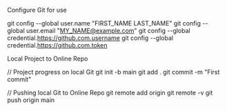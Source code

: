 Configure Git for use

git config --global user.name "FIRST_NAME LAST_NAME"
git config --global user.email "MY_NAME@example.com"
git config --global credential.https://github.com.username <username>
git config --global credential.https://github.com.token <token>

Local Project to Online Repo

// Project progress on local Git
git init -b main
git add .
git commit -m "First commit"

// Pushing local Git to Online Repo
git remote add origin <URL>
git remote -v
git push origin main



